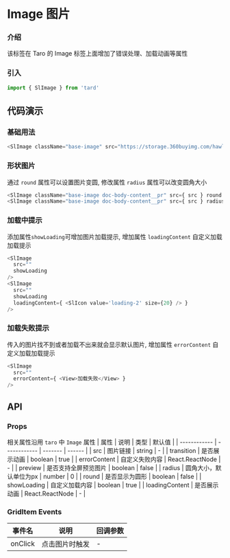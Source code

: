 
# Image 图片
### 介绍
该标签在 Taro 的 Image 标签上面增加了错误处理、加载动画等属性
### 引入
```js
import { SlImage } from 'tard'
```
## 代码演示
### 基础用法
```js
<SlImage className="base-image" src="https://storage.360buyimg.com/hawley-common/selling-logo.png" />
```

### 形状图片
通过 `round` 属性可以设置图片变圆, 修改属性 `radius` 属性可以改变圆角大小
```js
<SlImage className="base-image doc-body-content__pr" src={ src } round />
<SlImage className="base-image doc-body-content__pr" src={ src } radius={ 16 } />
```

### 加载中提示
添加属性`showLoading`可增加图片加载提示, 增加属性 `loadingContent` 自定义加载加载提示
```js
<SlImage
  src=""
  showLoading
/>
<SlImage 
  src=""
  showLoading
  loadingContent={ <SlIcon value='loading-2' size={20} /> } 
/>
```

### 加载失败提示
传入的图片找不到或者加载不出来就会显示默认图片, 增加属性 `errorContent` 自定义加载加载提示
```js
<SlImage 
  src="" 
  errorContent={ <View>加载失败</View> } 
/>
```

## API
### Props
相关属性沿用 `taro` 中 `Image` 属性
| 属性         | 说明         | 类型    | 默认值 |
| ------------ | ------------ | ------- | ------ |
| src          | 图片链接     | string | -      |
| transition | 是否展示动画 | boolean | true      |
| errorContent | 自定义失败内容 | React.ReactNode | -      |
| preview | 是否支持全屏预览图片 | boolean | false      |
| radius | 圆角大小，默认单位为px | number | 0      |
| round | 是否显示为圆形 | boolean | false      |
| showLoading | 自定义加载内容 | boolean | true      |
| loadingContent | 是否展示动画 | React.ReactNode | -      |

### GridItem Events
|  事件名   | 说明  | 回调参数 |
|  ----  | ----  | ---- |
| onClick | 点击图片时触发 | - |
